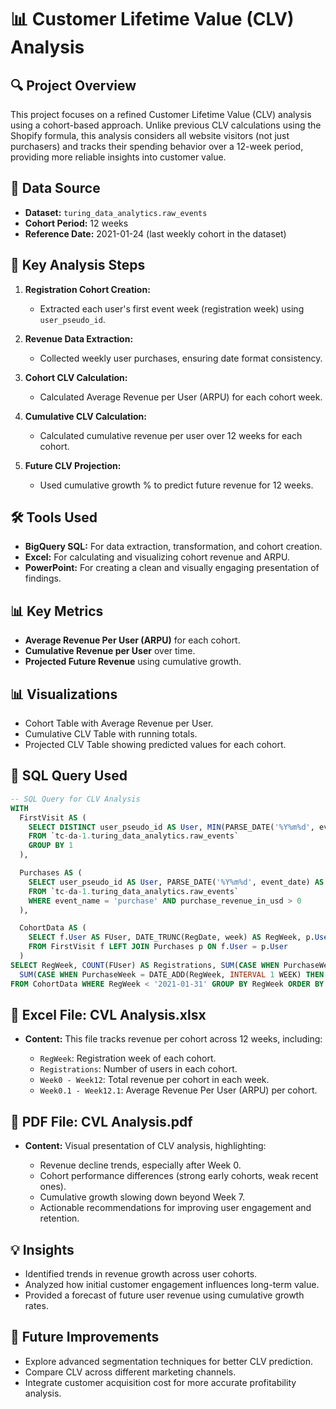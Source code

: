 # 📊 Customer Lifetime Value (CLV) Analysis

## 🔍 Project Overview

This project focuses on a refined Customer Lifetime Value (CLV) analysis using a cohort-based approach. Unlike previous CLV calculations using the Shopify formula, this analysis considers all website visitors (not just purchasers) and tracks their spending behavior over a 12-week period, providing more reliable insights into customer value.

## 📂 Data Source

* **Dataset:** `turing_data_analytics.raw_events`
* **Cohort Period:** 12 weeks
* **Reference Date:** 2021-01-24 (last weekly cohort in the dataset)

## 🚀 Key Analysis Steps

1. **Registration Cohort Creation:**

   * Extracted each user's first event week (registration week) using `user_pseudo_id`.

2. **Revenue Data Extraction:**

   * Collected weekly user purchases, ensuring date format consistency.

3. **Cohort CLV Calculation:**

   * Calculated Average Revenue per User (ARPU) for each cohort week.

4. **Cumulative CLV Calculation:**

   * Calculated cumulative revenue per user over 12 weeks for each cohort.

5. **Future CLV Projection:**

   * Used cumulative growth % to predict future revenue for 12 weeks.

## 🛠️ Tools Used

* **BigQuery SQL:** For data extraction, transformation, and cohort creation.
* **Excel:** For calculating and visualizing cohort revenue and ARPU.
* **PowerPoint:** For creating a clean and visually engaging presentation of findings.

## 📊 Key Metrics

* **Average Revenue Per User (ARPU)** for each cohort.
* **Cumulative Revenue per User** over time.
* **Projected Future Revenue** using cumulative growth.

## 📊 Visualizations

* Cohort Table with Average Revenue per User.
* Cumulative CLV Table with running totals.
* Projected CLV Table showing predicted values for each cohort.

## 📌 SQL Query Used

```sql
-- SQL Query for CLV Analysis
WITH
  FirstVisit AS (
    SELECT DISTINCT user_pseudo_id AS User, MIN(PARSE_DATE('%Y%m%d', event_date)) AS RegDate, MIN(event_timestamp) AS FirstVisit 
    FROM `tc-da-1.turing_data_analytics.raw_events`
    GROUP BY 1  
  ),

  Purchases AS (
    SELECT user_pseudo_id AS User, PARSE_DATE('%Y%m%d', event_date) AS PurchaseDate, purchase_revenue_in_usd AS Revenue
    FROM `tc-da-1.turing_data_analytics.raw_events`
    WHERE event_name = 'purchase' AND purchase_revenue_in_usd > 0
  ),

  CohortData AS (
    SELECT f.User AS FUser, DATE_TRUNC(RegDate, week) AS RegWeek, p.User AS PUser, DATE_TRUNC(PurchaseDate, week) AS PurchaseWeek, p.Revenue
    FROM FirstVisit f LEFT JOIN Purchases p ON f.User = p.User 
  )
SELECT RegWeek, COUNT(FUser) AS Registrations, SUM(CASE WHEN PurchaseWeek = RegWeek THEN Revenue ELSE 0 END) AS Week0,
  SUM(CASE WHEN PurchaseWeek = DATE_ADD(RegWeek, INTERVAL 1 WEEK) THEN Revenue ELSE 0 END) AS Week1, ... (Week2 to Week12)
FROM CohortData WHERE RegWeek < '2021-01-31' GROUP BY RegWeek ORDER BY RegWeek;
```

## 📂 Excel File: CVL Analysis.xlsx

* **Content:** This file tracks revenue per cohort across 12 weeks, including:

  * `RegWeek`: Registration week of each cohort.
  * `Registrations`: Number of users in each cohort.
  * `Week0 - Week12`: Total revenue per cohort in each week.
  * `Week0.1 - Week12.1`: Average Revenue Per User (ARPU) per cohort.

## 📂 PDF File: CVL Analysis.pdf

* **Content:** Visual presentation of CLV analysis, highlighting:

  * Revenue decline trends, especially after Week 0.
  * Cohort performance differences (strong early cohorts, weak recent ones).
  * Cumulative growth slowing down beyond Week 7.
  * Actionable recommendations for improving user engagement and retention.

## 💡 Insights

* Identified trends in revenue growth across user cohorts.
* Analyzed how initial customer engagement influences long-term value.
* Provided a forecast of future user revenue using cumulative growth rates.

## 🚀 Future Improvements

* Explore advanced segmentation techniques for better CLV prediction.
* Compare CLV across different marketing channels.
* Integrate customer acquisition cost for more accurate profitability analysis.



